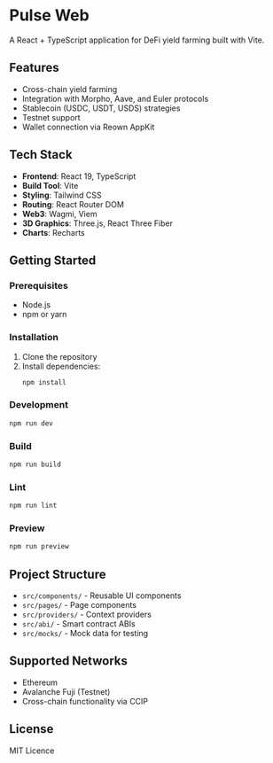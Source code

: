 # Pulse Web

A React + TypeScript application for DeFi yield farming built with Vite.

## Features

- Cross-chain yield farming
- Integration with Morpho, Aave, and Euler protocols
- Stablecoin (USDC, USDT, USDS) strategies
- Testnet support
- Wallet connection via Reown AppKit

## Tech Stack

- **Frontend**: React 19, TypeScript
- **Build Tool**: Vite
- **Styling**: Tailwind CSS
- **Routing**: React Router DOM
- **Web3**: Wagmi, Viem
- **3D Graphics**: Three.js, React Three Fiber
- **Charts**: Recharts

## Getting Started

### Prerequisites

- Node.js
- npm or yarn

### Installation

1. Clone the repository
2. Install dependencies:
   ```bash
   npm install
   ```

### Development

```bash
npm run dev
```

### Build

```bash
npm run build
```

### Lint

```bash
npm run lint
```

### Preview

```bash
npm run preview
```

## Project Structure

- `src/components/` - Reusable UI components
- `src/pages/` - Page components
- `src/providers/` - Context providers
- `src/abi/` - Smart contract ABIs
- `src/mocks/` - Mock data for testing

## Supported Networks

- Ethereum
- Avalanche Fuji (Testnet)
- Cross-chain functionality via CCIP

## License

MIT Licence